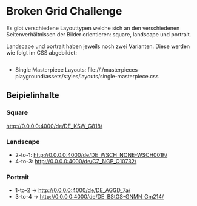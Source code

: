 # Broken Grid Challenge

Es gibt verschiedene Layouttypen welche sich an den verschiedenen Seitenverhältnissen der Bilder orientieren:  square, landscape und portrait.

Landscape und portrait haben jeweils noch zwei Varianten. Diese werden wie folgt im CSS abgebildet:

```

```

- Single Masterpiece Layouts: file://./masterpieces-playground/assets/styles/layouts/single-masterpiece.css

## Beipielinhalte

### Square
http://0.0.0.0:4000/de/DE_KSW_G818/

### Landscape
- 2-to-1: http://0.0.0.0:4000/de/DE_WSCH_NONE-WSCH001F/
- 4-to-3: http://0.0.0.0:4000/de/CZ_NGP_O10732/

### Portrait
- 1-to-2 -> http://0.0.0.0:4000/de/DE_AGGD_7a/
- 3-to-4 -> http://0.0.0.0:4000/de/DE_BStGS-GNMN_Gm214/